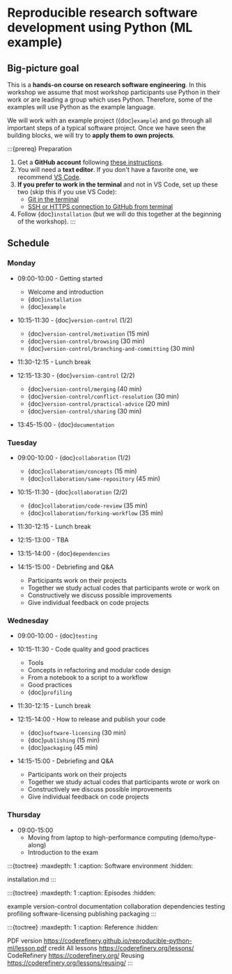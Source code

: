 # Reproducible research software development using Python (ML example)


## Big-picture goal

This is a **hands-on course on research software engineering**. In this
workshop we assume that most workshop participants use Python in their work or
are leading a group which uses Python.  Therefore, some of the examples will use
Python as the example language.

We will work with an example project ({doc}`example`)
and go through all important steps of a typical
software project.  Once we have seen the building blocks, we will try to **apply
them to own projects**.

:::{prereq} Preparation
1. Get a **GitHub account** following [these instructions](https://coderefinery.github.io/installation/github/).
1. You will need a **text editor**. If you don't have a favorite one, we recommend
   [VS Code](https://coderefinery.github.io/installation/vscode/).
1. **If you prefer to work in the terminal** and not in VS Code, set up these two (skip this if you use VS Code):
   - [Git in the terminal](https://coderefinery.github.io/installation/git-in-terminal/)
   - [SSH or HTTPS connection to GitHub from terminal](https://coderefinery.github.io/installation/ssh/)
1. Follow {doc}`installation` (but we will do this together at the beginning of the workshop).
:::


## Schedule

### Monday

- 09:00-10:00 - Getting started
  - Welcome and introduction
  - {doc}`installation`
  - {doc}`example`

- 10:15-11:30 - {doc}`version-control` (1/2)
  - {doc}`version-control/motivation` (15 min)
  - {doc}`version-control/browsing` (30 min)
  - {doc}`version-control/branching-and-committing` (30 min)

- 11:30-12:15 - Lunch break

- 12:15-13:30 - {doc}`version-control` (2/2)
  - {doc}`version-control/merging` (40 min)
  - {doc}`version-control/conflict-resolution` (30 min)
  - {doc}`version-control/practical-advice` (20 min)
  - {doc}`version-control/sharing` (30 min)

- 13:45-15:00 - {doc}`documentation`


### Tuesday

- 09:00-10:00 - {doc}`collaboration` (1/2)
  - {doc}`collaboration/concepts` (15 min)
  - {doc}`collaboration/same-repository` (45 min)

- 10:15-11:30 - {doc}`collaboration` (2/2)
  - {doc}`collaboration/code-review` (35 min)
  - {doc}`collaboration/forking-workflow` (35 min)

- 11:30-12:15 - Lunch break

- 12:15-13:00 - TBA

- 13:15-14:00 - {doc}`dependencies`

- 14:15-15:00 - Debriefing and Q&A
  - Participants work on their projects
  - Together we study actual codes that participants wrote or work on
  - Constructively we discuss possible improvements
  - Give individual feedback on code projects


### Wednesday

- 09:00-10:00 - {doc}`testing`

- 10:15-11:30 - Code quality and good practices
  - Tools
  - Concepts in refactoring and modular code design
  - From a notebook to a script to a workflow
  - Good practices
  - {doc}`profiling`

- 11:30-12:15 - Lunch break

- 12:15-14:00 - How to release and publish your code
  - {doc}`software-licensing` (30 min)
  - {doc}`publishing` (15 min)
  - {doc}`packaging` (45 min)

- 14:15-15:00 - Debriefing and Q&A
  - Participants work on their projects
  - Together we study actual codes that participants wrote or work on
  - Constructively we discuss possible improvements
  - Give individual feedback on code projects


### Thursday

- 09:00-15:00
  - Moving from laptop to high-performance computing (demo/type-along)
  - Introduction to the exam


:::{toctree}
:maxdepth: 1
:caption: Software environment
:hidden:

installation.md
:::


:::{toctree}
:maxdepth: 1
:caption: Episodes
:hidden:

example
version-control
documentation
collaboration
dependencies
testing
profiling
software-licensing
publishing
packaging
:::


:::{toctree}
:maxdepth: 1
:caption: Reference
:hidden:

PDF version <https://coderefinery.github.io/reproducible-python-ml/lesson.pdf>
credit
All lessons <https://coderefinery.org/lessons/>
CodeRefinery <https://coderefinery.org/>
Reusing <https://coderefinery.org/lessons/reusing/>
:::
